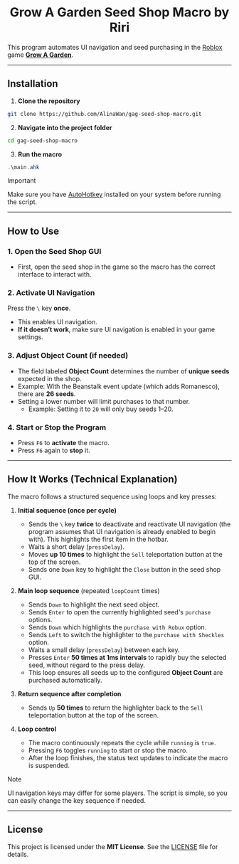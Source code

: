<div align="center">
  <h1>Grow A Garden Seed Shop Macro by Riri</h1>
</div>

This program automates UI navigation and seed purchasing in the [Roblox](https://corp.roblox.com) game [**Grow A Garden**](https://www.roblox.com/games/126884695634066/Grow-a-Garden).

---

## Installation

1. **Clone the repository**  
```bash
git clone https://github.com/AlinaWan/gag-seed-shop-macro.git
````

2. **Navigate into the project folder**

```bash
cd gag-seed-shop-macro
```

3. **Run the macro**

```powershell
.\main.ahk
```

> [!IMPORTANT]
> Make sure you have [AutoHotkey](https://www.autohotkey.com/) installed on your system before running the script.

---

## How to Use

### 1. Open the Seed Shop GUI
- First, open the seed shop in the game so the macro has the correct interface to interact with.

### 2. Activate UI Navigation
Press the `\` key **once**.  
- This enables UI navigation.  
- **If it doesn’t work**, make sure UI navigation is enabled in your game settings.

### 3. Adjust Object Count (if needed)
- The field labeled **Object Count** determines the number of **unique seeds** expected in the shop.  
- Example: With the Beanstalk event update (which adds Romanesco), there are **26 seeds**.  
- Setting a lower number will limit purchases to that number.  
  - Example: Setting it to `20` will only buy seeds 1–20.  

### 4. Start or Stop the Program
- Press `F6` to **activate** the macro.  
- Press `F6` again to **stop** it.  

---

## How It Works (Technical Explanation)

The macro follows a structured sequence using loops and key presses:

1. **Initial sequence (once per cycle)**  
   - Sends the `\` key **twice** to deactivate and reactivate UI navigation (the program assumes that UI navigation is already enabled to begin with). This highlights the first item in the hotbar.  
   - Waits a short delay (`pressDelay`).  
   - Moves **up 10 times** to highlight the `Sell` teleportation button at the top of the screen.  
   - Sends one `Down` key to highlight the `Close` button in the seed shop GUI.  

2. **Main loop sequence** (repeated `loopCount` times)  
   - Sends `Down` to highlight the next seed object.  
   - Sends `Enter` to open the currently highlighted seed's `purchase` options.  
   - Sends `Down` which highlights the `purchase with Robux` option.  
   - Sends `Left` to switch the highlighter to the `purchase with Sheckles` option.  
   - Waits a small delay (`pressDelay`) between each key.  
   - Presses `Enter` **50 times at 1ms intervals** to rapidly buy the selected seed, without regard to the press delay.  
   - This loop ensures all seeds up to the configured **Object Count** are purchased automatically.  

3. **Return sequence after completion**  
   - Sends `Up` **50 times** to return the highlighter back to the `Sell` teleportation button at the top of the screen.

4. **Loop control**  
   - The macro continuously repeats the cycle while `running` is `true`.  
   - Pressing `F6` toggles `running` to start or stop the macro.  
   - After the loop finishes, the status text updates to indicate the macro is suspended.

> [!NOTE]
> UI navigation keys may differ for some players. The script is simple, so you can easily change the key sequence if needed.

---

## License

This project is licensed under the **MIT License**. See the [LICENSE](LICENSE) file for details.
